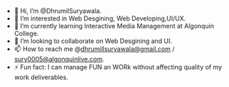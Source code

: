 - 👋 Hi, I’m @DhrumilSuryawala.
- 👀 I’m interested in Web Desgining, Web Developing,UI/UX.
- 🌱 I’m currently learning Interactive Media Management at Algonquin College.
- 💞️ I’m looking to collaborate on Web Desgining and UI.
- 📫 How to reach me @dhrumillsuryawala@gmail.com / sury0005@algonquinlive.com.
- ⚡ Fun fact: I can manage FUN an WORk without affecting quality of my work deliverables.

<!---
DhrumilSuryawala/DhrumilSuryawala is a ✨ special ✨ repository because its `README.md` (this file) appears on your GitHub profile.
You can click the Preview link to take a look at your changes.
--->
